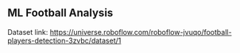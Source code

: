 ## ML Football Analysis

Dataset link: https://universe.roboflow.com/roboflow-jvuqo/football-players-detection-3zvbc/dataset/1